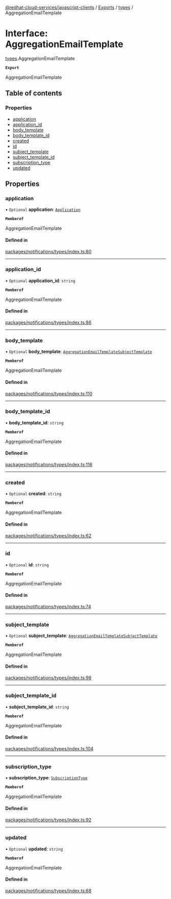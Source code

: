 [@redhat-cloud-services/javascript-clients](../README.md) / [Exports](../modules.md) / [types](../modules/types.md) / AggregationEmailTemplate

# Interface: AggregationEmailTemplate

[types](../modules/types.md).AggregationEmailTemplate

**`Export`**

AggregationEmailTemplate

## Table of contents

### Properties

- [application](types.AggregationEmailTemplate.md#application)
- [application\_id](types.AggregationEmailTemplate.md#application_id)
- [body\_template](types.AggregationEmailTemplate.md#body_template)
- [body\_template\_id](types.AggregationEmailTemplate.md#body_template_id)
- [created](types.AggregationEmailTemplate.md#created)
- [id](types.AggregationEmailTemplate.md#id)
- [subject\_template](types.AggregationEmailTemplate.md#subject_template)
- [subject\_template\_id](types.AggregationEmailTemplate.md#subject_template_id)
- [subscription\_type](types.AggregationEmailTemplate.md#subscription_type)
- [updated](types.AggregationEmailTemplate.md#updated)

## Properties

### application

• `Optional` **application**: [`Application`](types.Application.md)

**`Memberof`**

AggregationEmailTemplate

#### Defined in

[packages/notifications/types/index.ts:80](https://github.com/RedHatInsights/javascript-clients/blob/main/packages/notifications/types/index.ts#L80)

___

### application\_id

• `Optional` **application\_id**: `string`

**`Memberof`**

AggregationEmailTemplate

#### Defined in

[packages/notifications/types/index.ts:86](https://github.com/RedHatInsights/javascript-clients/blob/main/packages/notifications/types/index.ts#L86)

___

### body\_template

• `Optional` **body\_template**: [`AggregationEmailTemplateSubjectTemplate`](types.AggregationEmailTemplateSubjectTemplate.md)

**`Memberof`**

AggregationEmailTemplate

#### Defined in

[packages/notifications/types/index.ts:110](https://github.com/RedHatInsights/javascript-clients/blob/main/packages/notifications/types/index.ts#L110)

___

### body\_template\_id

• **body\_template\_id**: `string`

**`Memberof`**

AggregationEmailTemplate

#### Defined in

[packages/notifications/types/index.ts:116](https://github.com/RedHatInsights/javascript-clients/blob/main/packages/notifications/types/index.ts#L116)

___

### created

• `Optional` **created**: `string`

**`Memberof`**

AggregationEmailTemplate

#### Defined in

[packages/notifications/types/index.ts:62](https://github.com/RedHatInsights/javascript-clients/blob/main/packages/notifications/types/index.ts#L62)

___

### id

• `Optional` **id**: `string`

**`Memberof`**

AggregationEmailTemplate

#### Defined in

[packages/notifications/types/index.ts:74](https://github.com/RedHatInsights/javascript-clients/blob/main/packages/notifications/types/index.ts#L74)

___

### subject\_template

• `Optional` **subject\_template**: [`AggregationEmailTemplateSubjectTemplate`](types.AggregationEmailTemplateSubjectTemplate.md)

**`Memberof`**

AggregationEmailTemplate

#### Defined in

[packages/notifications/types/index.ts:98](https://github.com/RedHatInsights/javascript-clients/blob/main/packages/notifications/types/index.ts#L98)

___

### subject\_template\_id

• **subject\_template\_id**: `string`

**`Memberof`**

AggregationEmailTemplate

#### Defined in

[packages/notifications/types/index.ts:104](https://github.com/RedHatInsights/javascript-clients/blob/main/packages/notifications/types/index.ts#L104)

___

### subscription\_type

• **subscription\_type**: [`SubscriptionType`](../enums/types.SubscriptionType.md)

**`Memberof`**

AggregationEmailTemplate

#### Defined in

[packages/notifications/types/index.ts:92](https://github.com/RedHatInsights/javascript-clients/blob/main/packages/notifications/types/index.ts#L92)

___

### updated

• `Optional` **updated**: `string`

**`Memberof`**

AggregationEmailTemplate

#### Defined in

[packages/notifications/types/index.ts:68](https://github.com/RedHatInsights/javascript-clients/blob/main/packages/notifications/types/index.ts#L68)
